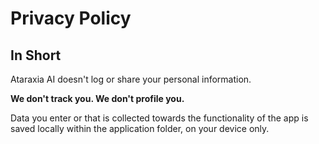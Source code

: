 Privacy Policy
==============

In Short
--------
Ataraxia AI doesn't log or share your personal information.

**We don't track you. We don't profile you.**

Data you enter or that is collected towards the functionality of the app is saved locally within the application folder, on your device only.
